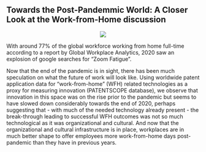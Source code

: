 
  
## Towards the Post-Pandemmic World: A Closer Look at the Work-from-Home discussion


<p align="center">
  <img src="https://github.com/hibahnav/DataVis-/blob/main/animated_patents.gif">
</p>


With around 77% of the global workforce working from home full-time according to a report by Global Workplace Analytics, 
2020 saw an explosion of google searches for “Zoom Fatigue”.


Now that the end of the pandemic is in sight, there has been much speculation on what the future of work will look like. 
Using worldwide patent application data for “work-from-home” (WFH) related technologies as a proxy for measuring innovation (PATENTSCOPE database), 
we observe that innovation in this space was on the rise prior to the pandemic but seems to have slowed down considerably towards the end of 2020, 
perhaps suggesting that - with much of the needed technology already present - the break-through leading to successful WFH outcomes was 
not so much technological as it was organizational and cultural. And now that the organizational and cultural infrastructure is in place, workplaces 
are in much better shape to offer employees more work-from-home days post-pandemic than they have in previous years.


